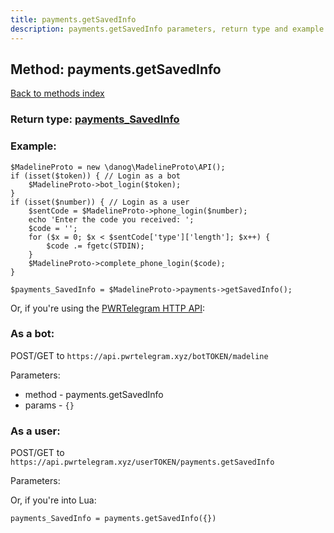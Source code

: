 ```yaml
---
title: payments.getSavedInfo
description: payments.getSavedInfo parameters, return type and example
---
```

## Method: payments.getSavedInfo  
[Back to methods index](index.md)




### Return type: [payments\_SavedInfo](../types/payments_SavedInfo.md)

### Example:


```
$MadelineProto = new \danog\MadelineProto\API();
if (isset($token)) { // Login as a bot
    $MadelineProto->bot_login($token);
}
if (isset($number)) { // Login as a user
    $sentCode = $MadelineProto->phone_login($number);
    echo 'Enter the code you received: ';
    $code = '';
    for ($x = 0; $x < $sentCode['type']['length']; $x++) {
        $code .= fgetc(STDIN);
    }
    $MadelineProto->complete_phone_login($code);
}

$payments_SavedInfo = $MadelineProto->payments->getSavedInfo();
```

Or, if you're using the [PWRTelegram HTTP API](https://pwrtelegram.xyz):

### As a bot:

POST/GET to `https://api.pwrtelegram.xyz/botTOKEN/madeline`

Parameters:

* method - payments.getSavedInfo
* params - `{}`



### As a user:

POST/GET to `https://api.pwrtelegram.xyz/userTOKEN/payments.getSavedInfo`

Parameters:




Or, if you're into Lua:

```
payments_SavedInfo = payments.getSavedInfo({})
```


